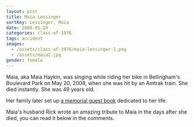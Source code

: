 ```yaml
---
layout: post
title: Maia Lessinger
sortKey: Lessinger, Maia
date: 2008-05-20
categories: class-of-1976
tags: accident
images:
  - /assets/class-of-1976/maia-lessinger-1.png
  - /assets/maia2.jpg
gender: female
---
```

Maia, aka Maia Haykin, was singing while riding her bike in Bellingham's Boulevard Park on May 20, 2008, when she was hit by an Amtrak train. She died instantly. She was 49 years old. 

Her family later set up [a memorial guest book](https://www.legacy.com/guestbooks/bellinghamherald/guestbook-entry-print.aspx?n=maia-haykin&pid=110333448) dedicated to her life.

Maia's husband Rick wrote an amazing tribute to Maia in the days after she died, you can read it below in the comments.